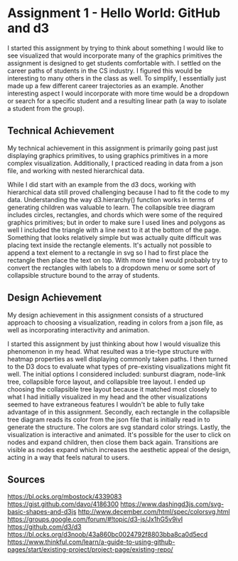 Assignment 1 - Hello World: GitHub and d3  
===
I started this assignment by trying to think about something
I would like to see visualized that would incorporate many of the 
graphics primitives the assignment is designed to get students comfortable with.
I settled on the career paths of students in the CS industry. I figured this would
be interesting to many others in the class as well. To simplify, I essentially just 
made up a few different career trajectories as an example. Another interesting aspect
I would incorporate with more time would be a dropdown or search for a specific student
and a resulting linear path (a way to isolate a student from the group).

Technical Achievement
---
My technical achievement in this assignment is primarily going past just displaying graphics primitives, to using
graphics primitives in a more complex visualization. Additionally, I practiced reading in data from a json file, and working with
nested hierarchical data.

While I did start with an example from the d3 docs, working with hierarchical data still proved challenging
because I had to fit the code to my data. Understanding the way d3.hierarchy() function works in terms of generating 
children was valuable to learn. The collapsible tree diagram includes circles, rectangles, and chords which were some of the required 
graphics primitives; but in order to make sure I used lines and polygons as well I included the triangle with a line next to it
at the bottom of the page. Something that looks relatively simple but was actually quite difficult was placing text inside the 
rectangle elements. It's actually not possible to append a text element to a rectangle in svg so I had to first place the rectangle
then place the text on top. With more time I would probably try to convert the rectangles with labels to a dropdown menu or some sort of 
collapsible structure bound to the array of students.

Design Achievement
---
My design achievement in this assignment consists of a structured approach to choosing
a visualization, reading in colors from a json file, as well as incorporating interactivity and animation.

I started this assignment by just thinking about how I would visualize
this phenomenon in my head. What resulted was a trie-type structure with heatmap
properties as well displaying commonly taken paths. I then turned to the D3 docs to evaluate 
what types of pre-existing visualizations might fit well. The initial options
I considered included: sunburst diagram, node-link tree, collapsible force layout, and collapsible
tree layout. I ended up choosing the collapsible tree layout because it matched most closely to what
I had initially visualized in my head and the other visualizations seemed to have extraneous features
I wouldn't be able to fully take advantage of in this assignment. Secondly, each rectangle in the collapsible tree diagram reads
its color from the json file that is initially read in to generate the structure. The colors are svg standard color strings. Lastly, the visualization
is interactive and animated. It's possible for the user to click on nodes and expand children, then close them back again. Transitions are visible as nodes expand
which increases the aesthetic appeal of the design, acting in a way that feels natural to users.

Sources
---
https://bl.ocks.org/mbostock/4339083
https://gist.github.com/davo/4186300
https://www.dashingd3js.com/svg-basic-shapes-and-d3js
http://www.december.com/html/spec/colorsvg.html
https://groups.google.com/forum/#!topic/d3-js/Jx1hG5v9ivI
https://github.com/d3/d3
https://bl.ocks.org/d3noob/43a860bc0024792f8803bba8ca0d5ecd
https://www.thinkful.com/learn/a-guide-to-using-github-pages/start/existing-project/project-page/existing-repo/